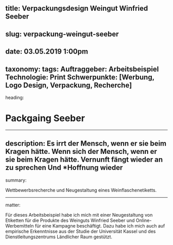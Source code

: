 title: Verpackungsdesign Weingut Winfried Seeber
----
slug: verpackung-weingut-seeber
----
date: 03.05.2019 1:00pm
----
taxonomy:
  tags:
    Auftraggeber: Arbeitsbeispiel
    Technologie: Print
    Schwerpunkte: [Werbung, Logo Design, Verpackung, Recherche]
----
heading:
# Packgaing Seeber
----
description:
Es irrt der Mensch, wenn er sie beim Kragen hätte. Wenn sich der Mensch, wenn er sie beim Kragen hätte. Vernunft fängt wieder an zu sprechen Und *Hoffnung wieder
----
summary:

Wettbewerbsrecherche und Neugestaltung eines Weinflaschenetiketts.

----
matter:

Für dieses Arbeitsbeispiel habe ich mich mit einer Neugestaltung von Etiketten für die Produkte des Weinguts Winfried Seeber und Online-Werbemitteln für eine Kampagne beschäftigt. Dazu habe ich mich auch auf empirische Erkenntnisse aus der Studie der Universität Kassel und des Dienstleitungszentrums Ländlicher Raum gestützt.
